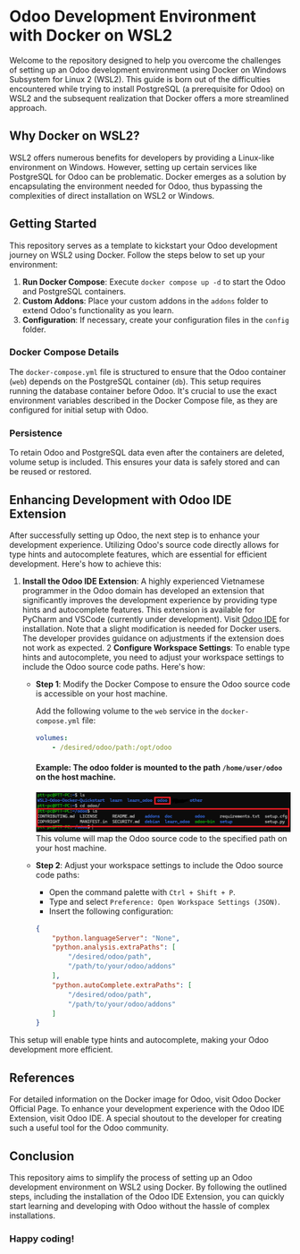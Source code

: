 # Odoo Development Environment with Docker on WSL2

Welcome to the repository designed to help you overcome the challenges of setting up an Odoo development environment using Docker on Windows Subsystem for Linux 2 (WSL2). This guide is born out of the difficulties encountered while trying to install PostgreSQL (a prerequisite for Odoo) on WSL2 and the subsequent realization that Docker offers a more streamlined approach.

## Why Docker on WSL2?

WSL2 offers numerous benefits for developers by providing a Linux-like environment on Windows. However, setting up certain services like PostgreSQL for Odoo can be problematic. Docker emerges as a solution by encapsulating the environment needed for Odoo, thus bypassing the complexities of direct installation on WSL2 or Windows.

## Getting Started

This repository serves as a template to kickstart your Odoo development journey on WSL2 using Docker. Follow the steps below to set up your environment:

1. **Run Docker Compose**: Execute `docker compose up -d` to start the Odoo and PostgreSQL containers.
2. **Custom Addons**: Place your custom addons in the `addons` folder to extend Odoo's functionality as you learn.
3. **Configuration**: If necessary, create your configuration files in the `config` folder.

### Docker Compose Details

The `docker-compose.yml` file is structured to ensure that the Odoo container (`web`) depends on the PostgreSQL container (`db`). This setup requires running the database container before Odoo. It's crucial to use the exact environment variables described in the Docker Compose file, as they are configured for initial setup with Odoo.

### Persistence

To retain Odoo and PostgreSQL data even after the containers are deleted, volume setup is included. This ensures your data is safely stored and can be reused or restored.

## Enhancing Development with Odoo IDE Extension

After successfully setting up Odoo, the next step is to enhance your development experience. Utilizing Odoo's source code directly allows for type hints and autocomplete features, which are essential for efficient development. Here's how to achieve this:

1. **Install the Odoo IDE Extension**: A highly experienced Vietnamese programmer in the Odoo domain has developed an extension that significantly improves the development experience by providing type hints and autocomplete features. This extension is available for PyCharm and VSCode (currently under development). Visit [Odoo IDE](https://odoo-ide.com/) for installation. Note that a slight modification is needed for Docker users. The developer provides guidance on adjustments if the extension does not work as expected.
2 **Configure Workspace Settings**: To enable type hints and autocomplete, you need to adjust your workspace settings to include the Odoo source code paths. Here's how:
    - **Step 1**: Modify the Docker Compose to ensure the Odoo source code is accessible on your host machine.
        
        Add the following volume to the `web` service in the `docker-compose.yml` file:

        ```yaml
        volumes:
            - /desired/odoo/path:/opt/odoo
        ```
        #### Example: The odoo folder is mounted to the path `/home/user/odoo` on the host machine.
        ![Docker Mount Example](assets/mount_example.png)
        This volume will map the Odoo source code to the specified path on your host machine.
    - **Step 2**: Adjust your workspace settings to include the Odoo source code paths:
        - Open the command palette with `Ctrl + Shift + P`.
        - Type and select `Preference: Open Workspace Settings (JSON)`.
        - Insert the following configuration:

        ```json
        {
            "python.languageServer": "None",
            "python.analysis.extraPaths": [
                "/desired/odoo/path",
                "/path/to/your/odoo/addons"
            ],
            "python.autoComplete.extraPaths": [
                "/desired/odoo/path",
                "/path/to/your/odoo/addons"
            ]
        }
        ```
This setup will enable type hints and autocomplete, making your Odoo development more efficient.

## References
For detailed information on the Docker image for Odoo, visit Odoo Docker Official Page.
To enhance your development experience with the Odoo IDE Extension, visit Odoo IDE. A special shoutout to the developer for creating such a useful tool for the Odoo community.
## Conclusion
This repository aims to simplify the process of setting up an Odoo development environment on WSL2 using Docker. By following the outlined steps, including the installation of the Odoo IDE Extension, you can quickly start learning and developing with Odoo without the hassle of complex installations.

### Happy coding!